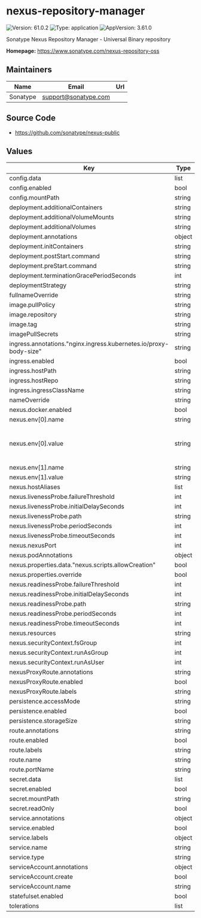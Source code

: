 # nexus-repository-manager

![Version: 61.0.2](https://img.shields.io/badge/Version-61.0.2-informational?style=flat-square) ![Type: application](https://img.shields.io/badge/Type-application-informational?style=flat-square) ![AppVersion: 3.61.0](https://img.shields.io/badge/AppVersion-3.61.0-informational?style=flat-square)

Sonatype Nexus Repository Manager - Universal Binary repository

**Homepage:** <https://www.sonatype.com/nexus-repository-oss>

## Maintainers

| Name | Email | Url |
| ---- | ------ | --- |
| Sonatype | <support@sonatype.com> |  |

## Source Code

* <https://github.com/sonatype/nexus-public>

## Values

| Key | Type | Default | Description |
|-----|------|---------|-------------|
| config.data | list | `[]` |  |
| config.enabled | bool | `false` |  |
| config.mountPath | string | `"/sonatype-nexus-conf"` |  |
| deployment.additionalContainers | string | `nil` |  |
| deployment.additionalVolumeMounts | string | `nil` |  |
| deployment.additionalVolumes | string | `nil` |  |
| deployment.annotations | object | `{}` |  |
| deployment.initContainers | string | `nil` |  |
| deployment.postStart.command | string | `nil` |  |
| deployment.preStart.command | string | `nil` |  |
| deployment.terminationGracePeriodSeconds | int | `120` |  |
| deploymentStrategy | string | `"Recreate"` |  |
| fullnameOverride | string | `""` |  |
| image.pullPolicy | string | `"IfNotPresent"` |  |
| image.repository | string | `"sonatype/nexus3"` |  |
| image.tag | string | `"3.61.0"` |  |
| imagePullSecrets | string | `nil` |  |
| ingress.annotations."nginx.ingress.kubernetes.io/proxy-body-size" | string | `"0"` |  |
| ingress.enabled | bool | `false` |  |
| ingress.hostPath | string | `"/"` |  |
| ingress.hostRepo | string | `"repo.demo"` |  |
| ingress.ingressClassName | string | `"nginx"` |  |
| nameOverride | string | `""` |  |
| nexus.docker.enabled | bool | `false` |  |
| nexus.env[0].name | string | `"INSTALL4J_ADD_VM_PARAMS"` |  |
| nexus.env[0].value | string | `"-Xms2703M -Xmx2703M\n-XX:MaxDirectMemorySize=2703M\n-XX:+UnlockExperimentalVMOptions\n-XX:+UseCGroupMemoryLimitForHeap\n-Djava.util.prefs.userRoot=/nexus-data/javaprefs"` |  |
| nexus.env[1].name | string | `"NEXUS_SECURITY_RANDOMPASSWORD"` |  |
| nexus.env[1].value | string | `"true"` |  |
| nexus.hostAliases | list | `[]` |  |
| nexus.livenessProbe.failureThreshold | int | `6` |  |
| nexus.livenessProbe.initialDelaySeconds | int | `30` |  |
| nexus.livenessProbe.path | string | `"/"` |  |
| nexus.livenessProbe.periodSeconds | int | `30` |  |
| nexus.livenessProbe.timeoutSeconds | int | `10` |  |
| nexus.nexusPort | int | `8081` |  |
| nexus.podAnnotations | object | `{}` |  |
| nexus.properties.data."nexus.scripts.allowCreation" | bool | `true` |  |
| nexus.properties.override | bool | `false` |  |
| nexus.readinessProbe.failureThreshold | int | `6` |  |
| nexus.readinessProbe.initialDelaySeconds | int | `30` |  |
| nexus.readinessProbe.path | string | `"/"` |  |
| nexus.readinessProbe.periodSeconds | int | `30` |  |
| nexus.readinessProbe.timeoutSeconds | int | `10` |  |
| nexus.resources | string | `nil` |  |
| nexus.securityContext.fsGroup | int | `200` |  |
| nexus.securityContext.runAsGroup | int | `200` |  |
| nexus.securityContext.runAsUser | int | `200` |  |
| nexusProxyRoute.annotations | string | `nil` |  |
| nexusProxyRoute.enabled | bool | `false` |  |
| nexusProxyRoute.labels | string | `nil` |  |
| persistence.accessMode | string | `"ReadWriteOnce"` |  |
| persistence.enabled | bool | `true` |  |
| persistence.storageSize | string | `"8Gi"` |  |
| route.annotations | string | `nil` |  |
| route.enabled | bool | `false` |  |
| route.labels | string | `nil` |  |
| route.name | string | `"docker"` |  |
| route.portName | string | `"docker"` |  |
| secret.data | list | `[]` |  |
| secret.enabled | bool | `false` |  |
| secret.mountPath | string | `"/etc/secret-volume"` |  |
| secret.readOnly | bool | `true` |  |
| service.annotations | object | `{}` |  |
| service.enabled | bool | `true` |  |
| service.labels | object | `{}` |  |
| service.name | string | `"nexus3"` |  |
| service.type | string | `"ClusterIP"` |  |
| serviceAccount.annotations | object | `{}` |  |
| serviceAccount.create | bool | `true` |  |
| serviceAccount.name | string | `""` |  |
| statefulset.enabled | bool | `false` |  |
| tolerations | list | `[]` |  |

